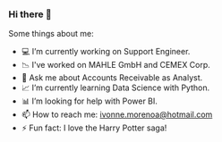 ### Hi there 👋

[](https://komarev.com/ghpvc/?username=ivonnemorenoa&color=ff69b4)

Some things about me:

- :computer: I’m currently working on Support Engineer.
- :chart_with_downwards_trend: I've worked on MAHLE GmbH and CEMEX Corp.
- :bookmark_tabs: Ask me about Accounts Receivable as Analyst.
- :chart_with_upwards_trend: I’m currently learning Data Science with Python.
- :bar_chart: I’m looking for help with Power BI.
- 📫 How to reach me: ivonne.morenoa@hotmail.com
- ⚡ Fun fact: I love the Harry Potter saga!

